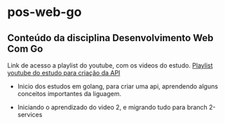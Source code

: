# pos-web-go

## Conteúdo da disciplina Desenvolvimento Web Com Go

Link de acesso a playlist do youtube, com os videos do estudo.
[Playlist youtube do estudo para criação da API][playlist]

- Inicio dos estudos em golang, para criar uma api, aprendendo alguns conceitos importantes da liguagem.

- Iniciando o aprendizado do video 2, e migrando tudo para branch 2-services

[playlist]: https://www.youtube.com/playlist?list=PL0qudqr7_CuStQUsf2vtHXMxOp5gl_ENc